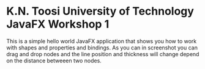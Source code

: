 # K.N. Toosi University of Technology JavaFX Workshop 1
This is a simple hello world JavaFX application that shows you how to work with shapes and properties and bindings.
As you can in screenshot you can drag and drop nodes and the line position and thickness will change depend on the distance betweeen two nodes.



